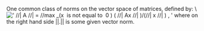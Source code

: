 One common class of norms on the vector space of matrices, defined by:
\\
![' //| A //| = //max \_(x  is not equal to  0 ) ( //| Ax //| )/(//| x //| ) , '](../dictionary/equation_images/2553.1..png)
where on the right hand side ||.|| is some given vector norm.
